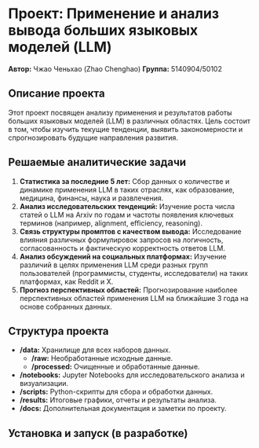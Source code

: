 # Проект: Применение и анализ вывода больших языковых моделей (LLM)

**Автор:** Чжао Ченьхао (Zhao Chenghao)
**Группа:** 5140904/50102

## Описание проекта

Этот проект посвящен анализу применения и результатов работы больших языковых моделей (LLM) в различных областях. Цель состоит в том, чтобы изучить текущие тенденции, выявить закономерности и спрогнозировать будущие направления развития.

## Решаемые аналитические задачи

1.  **Статистика за последние 5 лет:** Сбор данных о количестве и динамике применения LLM в таких отраслях, как образование, медицина, финансы, наука и развлечения.
2.  **Анализ исследовательских тенденций:** Изучение роста числа статей о LLM на Arxiv по годам и частоты появления ключевых терминов (например, alignment, efficiency, reasoning).
3.  **Связь структуры промптов с качеством вывода:** Исследование влияния различных формулировок запросов на логичность, согласованность и фактическую корректность ответов LLM.
4.  **Анализ обсуждений на социальных платформах:** Изучение различий в целях применения LLM среди разных групп пользователей (программисты, студенты, исследователи) на таких платформах, как Reddit и X.
5.  **Прогноз перспективных областей:** Прогнозирование наиболее перспективных областей применения LLM на ближайшие 3 года на основе собранных данных.

## Структура проекта

- **/data:** Хранилище для всех наборов данных.
  - **/raw:** Необработанные исходные данные.
  - **/processed:** Очищенные и обработанные данные.
- **/notebooks:** Jupyter Notebooks для исследовательского анализа и визуализации.
- **/scripts:** Python-скрипты для сбора и обработки данных.
- **/results:** Итоговые графики, отчеты и результаты анализа.
- **/docs:** Дополнительная документация и заметки по проекту.

## Установка и запуск (в разработке)
